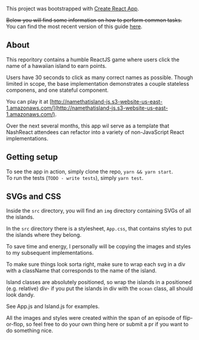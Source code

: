 This project was bootstrapped with [Create React App](https://github.com/facebookincubator/create-react-app).

~~Below you will find some information on how to perform common tasks.<br>~~
You can find the most recent version of this guide [here](https://github.com/facebookincubator/create-react-app/blob/master/packages/react-scripts/template/README.md).

## About

This reporitory contains a humble ReactJS game where users click the name of a hawaiian island to earn points. 

Users have 30 seconds to click as many correct names as possible. Though limited in scope, the base implementation demonstrates a couple stateless componens, and one stateful component.

You can play it at [http://namethatisland-js.s3-website-us-east-1.amazonaws.com/](http://namethatisland-js.s3-website-us-east-1.amazonaws.com/).

Over the next several months, this app wil serve as a template that NashReact attendees can refactor into a variety of non-JavaScript React implementations.

## Getting setup
To see the app in action, simply clone the repo, `yarn && yarn start`.  
To run the tests (`TODO - write tests`), simply `yarn test`. 

## SVGs and CSS
Inside the `src` directory, you will find an `img` directory containing SVGs of all the islands.

In the `src` directory there is a stylesheet, `App.css`, that contains styles to put the islands where they belong.

To save time and energy, I personally will be copying the images and styles to my subsequent implementations.

To make sure things look sorta right, make sure to wrap each svg in a div with a className that corresponds to the name of the island.

Island classes are absolutely positioned, so wrap the islands in a positioned (e.g. relative) div- if you put the islands in div with the `ocean` class, all should look dandy.

See App.js and Island.js for examples.

All the images and styles were created within the span of an episode of flip-or-flop, so feel free to do your own thing here or submit a pr if you want to do something nice.
